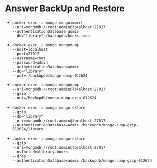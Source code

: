 Answer BackUp and Restore
======
* `docker exec -i mongo mongoimport`  
        `--uri=mongodb://root:admin@localhost:27017`  
        `--authenticationDatabase admin`  
        `--db="library" /backupdb/books.json`
    
* `docker exec -i mongo mongodump`  
  `--host=localhost`  
  `--port=27017`  
  `--username=root`  
  `--password=admin`  
  `--authenticationDatabase=admin`   
  `--db="library"`  
  `--out=./backupdb/mongo-dump-012624`
    
* `docker exec -i mongo mongodump`  
  `--uri=mongodb://root:admin@localhost:27017`  
  `--gzip`  
  `--out=/backupdb/mongo-dump-gzip-012624`
  
* `docker exec -i mongo mongorestore`  
  `--gzip`  
  `--db="library"`  
  `--uri=mongodb://root:admin@localhost:27017`  
  `--authenticationDatabase=admin /backupdb/mongo-dump-gzip-012624/library`
  
* `docker exec -i mongo mongorestore`  
  `--gzip`      
  `--uri=mongodb://root:admin@localhost:27017`  
  `--nsInclude=library.books`  
  `--drop`  
  `--authenticationDatabase=admin /backupdb/mongo-dump-gzip-012624`  
